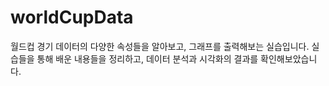 # worldCupData
월드컵 경기 데이터의 다양한 속성들을 알아보고, 그래프를 출력해보는 실습입니다.
실습들을 통해 배운 내용들을 정리하고, 데이터 분석과 시각화의 결과를 확인해보았습니다.
